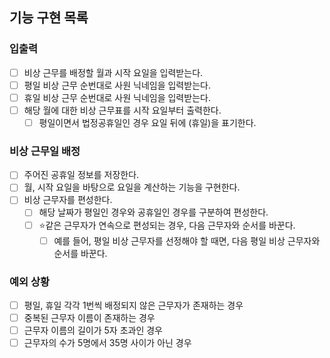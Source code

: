 
## 기능 구현 목록

### 입출력
- [ ] 비상 근무를 배정할 월과 시작 요일을 입력받는다.
- [ ] 평일 비상 근무 순번대로 사원 닉네임을 입력받는다.
- [ ] 휴일 비상 근무 순번대로 사원 닉네임을 입력받는다.
- [ ] 해당 월에 대한 비상 근무표를 시작 요일부터 출력한다.
  - [ ] 평일이면서 법정공휴일인 경우 요일 뒤에 (휴일)을 표기한다.

### 비상 근무일 배정
- [ ] 주어진 공휴일 정보를 저장한다.
- [ ] 월, 시작 요일을 바탕으로 요일을 계산하는 기능을 구현한다.
- [ ] 비상 근무자를 편성한다.
  - [ ] 해당 날짜가 평일인 경우와 공휴일인 경우를 구분하여 편성한다.
  - [ ] ⭐️같은 근무자가 연속으로 편성되는 경우, 다음 근무자와 순서를 바꾼다.
    - [ ] 예를 들어, 평일 비상 근무자를 선정해야 할 때면, 다음 평일 비상 근무자와 순서를 바꾼다.

### 예외 상황
- [ ] 평일, 휴일 각각 1번씩 배정되지 않은 근무자가 존재하는 경우
- [ ] 중복된 근무자 이름이 존재하는 경우
- [ ] 근무자 이름의 길이가 5자 초과인 경우
- [ ] 근무자의 수가 5명에서 35명 사이가 아닌 경우
